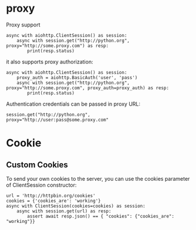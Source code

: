 # proxy
Proxy support

    async with aiohttp.ClientSession() as session:
        async with session.get("http://python.org", proxy="http://some.proxy.com") as resp:
            print(resp.status)

it also supports proxy authorization:

    async with aiohttp.ClientSession() as session:
        proxy_auth = aiohttp.BasicAuth('user', 'pass')
        async with session.get("http://python.org", proxy="http://some.proxy.com", proxy_auth=proxy_auth) as resp:
            print(resp.status)

Authentication credentials can be passed in proxy URL:

    session.get("http://python.org", proxy="http://user:pass@some.proxy.com"

# Cookie

## Custom Cookies
To send your own cookies to the server, you can use the cookies parameter of ClientSession constructor:

    url = 'http://httpbin.org/cookies'
    cookies = {'cookies_are': 'working'}
    async with ClientSession(cookies=cookies) as session:
        async with session.get(url) as resp:
            assert await resp.json() == { "cookies": {"cookies_are": "working"}}
